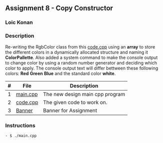 ## Assignment 8 - Copy Constructor

### Loic Konan

### Description

Re-writing the RgbColor class from this [code.cpp](code.cpp) using an **array** to store the different colors in a dynamically allocated structure and naming it **ColorPallette**. Also added a system command to make the console output to change color by using a random number generator and deciding which color to apply.
The console output text will differ bettween these following colors:
**Red** **Green** **Blue** and the standard color **white**.

|  #  | File                 | Description                     |
| :-: | -------------------- | ------------------------------- |
|  1  | [main.cpp](main.cpp) | The new design main cpp program |
|  2  | [code.cpp](code.cpp) | The given code to work on.      |
|  3  | [Banner](Banner)     | Banner for Assignment           |

### Instructions

    - $ ./main.cpp
